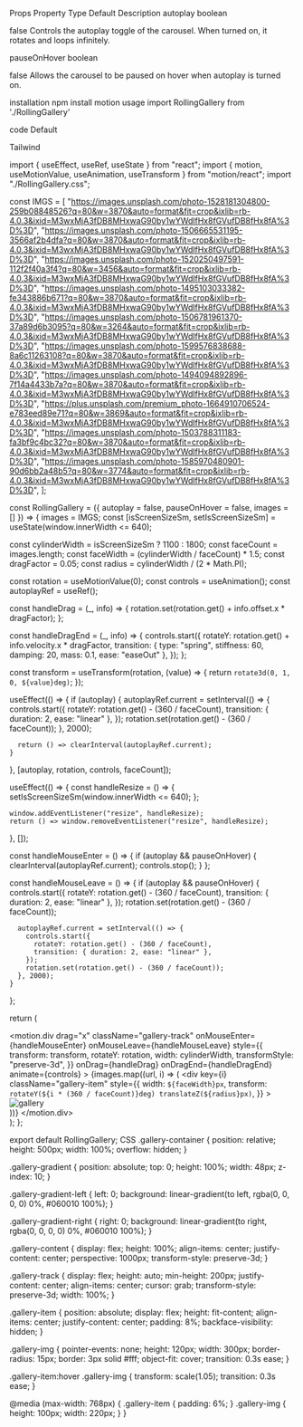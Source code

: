 Props
Property	Type	Default	Description
autoplay
boolean

false
Controls the autoplay toggle of the carousel. When turned on, it rotates and loops infinitely.

pauseOnHover
boolean

false
Allows the carousel to be paused on hover when autoplay is turned on.

installation
npm install motion
usage
import RollingGallery from './RollingGallery'
  
<RollingGallery autoplay={true} pauseOnHover={true} />
code
Default

Tailwind

import { useEffect, useRef, useState } from "react";
import { motion, useMotionValue, useAnimation, useTransform } from "motion/react";
import "./RollingGallery.css";

const IMGS = [
  "https://images.unsplash.com/photo-1528181304800-259b08848526?q=80&w=3870&auto=format&fit=crop&ixlib=rb-4.0.3&ixid=M3wxMjA3fDB8MHxwaG90by1wYWdlfHx8fGVufDB8fHx8fA%3D%3D",
  "https://images.unsplash.com/photo-1506665531195-3566af2b4dfa?q=80&w=3870&auto=format&fit=crop&ixlib=rb-4.0.3&ixid=M3wxMjA3fDB8MHxwaG90by1wYWdlfHx8fGVufDB8fHx8fA%3D%3D",
  "https://images.unsplash.com/photo-1520250497591-112f2f40a3f4?q=80&w=3456&auto=format&fit=crop&ixlib=rb-4.0.3&ixid=M3wxMjA3fDB8MHxwaG90by1wYWdlfHx8fGVufDB8fHx8fA%3D%3D",
  "https://images.unsplash.com/photo-1495103033382-fe343886b671?q=80&w=3870&auto=format&fit=crop&ixlib=rb-4.0.3&ixid=M3wxMjA3fDB8MHxwaG90by1wYWdlfHx8fGVufDB8fHx8fA%3D%3D",
  "https://images.unsplash.com/photo-1506781961370-37a89d6b3095?q=80&w=3264&auto=format&fit=crop&ixlib=rb-4.0.3&ixid=M3wxMjA3fDB8MHxwaG90by1wYWdlfHx8fGVufDB8fHx8fA%3D%3D",
  "https://images.unsplash.com/photo-1599576838688-8a6c11263108?q=80&w=3870&auto=format&fit=crop&ixlib=rb-4.0.3&ixid=M3wxMjA3fDB8MHxwaG90by1wYWdlfHx8fGVufDB8fHx8fA%3D%3D",
  "https://images.unsplash.com/photo-1494094892896-7f14a4433b7a?q=80&w=3870&auto=format&fit=crop&ixlib=rb-4.0.3&ixid=M3wxMjA3fDB8MHxwaG90by1wYWdlfHx8fGVufDB8fHx8fA%3D%3D",
  "https://plus.unsplash.com/premium_photo-1664910706524-e783eed89e71?q=80&w=3869&auto=format&fit=crop&ixlib=rb-4.0.3&ixid=M3wxMjA3fDB8MHxwaG90by1wYWdlfHx8fGVufDB8fHx8fA%3D%3D",
  "https://images.unsplash.com/photo-1503788311183-fa3bf9c4bc32?q=80&w=3870&auto=format&fit=crop&ixlib=rb-4.0.3&ixid=M3wxMjA3fDB8MHxwaG90by1wYWdlfHx8fGVufDB8fHx8fA%3D%3D",
  "https://images.unsplash.com/photo-1585970480901-90d6bb2a48b5?q=80&w=3774&auto=format&fit=crop&ixlib=rb-4.0.3&ixid=M3wxMjA3fDB8MHxwaG90by1wYWdlfHx8fGVufDB8fHx8fA%3D%3D",
];

const RollingGallery = ({ autoplay = false, pauseOnHover = false, images = [] }) => {
  images = IMGS;
  const [isScreenSizeSm, setIsScreenSizeSm] = useState(window.innerWidth <= 640);

  const cylinderWidth = isScreenSizeSm ? 1100 : 1800;
  const faceCount = images.length;
  const faceWidth = (cylinderWidth / faceCount) * 1.5;
  const dragFactor = 0.05;
  const radius = cylinderWidth / (2 * Math.PI);

  const rotation = useMotionValue(0);
  const controls = useAnimation();
  const autoplayRef = useRef();

  const handleDrag = (_, info) => {
    rotation.set(rotation.get() + info.offset.x * dragFactor);
  };

  const handleDragEnd = (_, info) => {
    controls.start({
      rotateY: rotation.get() + info.velocity.x * dragFactor,
      transition: { type: "spring", stiffness: 60, damping: 20, mass: 0.1, ease: "easeOut" },
    });
  };

  const transform = useTransform(rotation, (value) => {
    return `rotate3d(0, 1, 0, ${value}deg)`;
  });

  useEffect(() => {
    if (autoplay) {
      autoplayRef.current = setInterval(() => {
        controls.start({
          rotateY: rotation.get() - (360 / faceCount),
          transition: { duration: 2, ease: "linear" },
        });
        rotation.set(rotation.get() - (360 / faceCount));
      }, 2000);

      return () => clearInterval(autoplayRef.current);
    }
  }, [autoplay, rotation, controls, faceCount]);

  useEffect(() => {
    const handleResize = () => {
      setIsScreenSizeSm(window.innerWidth <= 640);
    };

    window.addEventListener("resize", handleResize);
    return () => window.removeEventListener("resize", handleResize);
  }, []);

  const handleMouseEnter = () => {
    if (autoplay && pauseOnHover) {
      clearInterval(autoplayRef.current);
      controls.stop();
    }
  };

  const handleMouseLeave = () => {
    if (autoplay && pauseOnHover) {
      controls.start({
        rotateY: rotation.get() - (360 / faceCount),
        transition: { duration: 2, ease: "linear" },
      });
      rotation.set(rotation.get() - (360 / faceCount));

      autoplayRef.current = setInterval(() => {
        controls.start({
          rotateY: rotation.get() - (360 / faceCount),
          transition: { duration: 2, ease: "linear" },
        });
        rotation.set(rotation.get() - (360 / faceCount));
      }, 2000);
    }
  };

  return (
    <div className="gallery-container">
      <div className="gallery-gradient gallery-gradient-left"></div>
      <div className="gallery-gradient gallery-gradient-right"></div>
      <div className="gallery-content">
        <motion.div
          drag="x"
          className="gallery-track"
          onMouseEnter={handleMouseEnter} onMouseLeave={handleMouseLeave}
          style={{
            transform: transform,
            rotateY: rotation,
            width: cylinderWidth,
            transformStyle: "preserve-3d",
          }}
          onDrag={handleDrag}
          onDragEnd={handleDragEnd}
          animate={controls}
        >
          {images.map((url, i) => (
            <div
              key={i}
              className="gallery-item"
              style={{
                width: `${faceWidth}px`,
                transform: `rotateY(${i * (360 / faceCount)}deg) translateZ(${radius}px)`,
              }}
            >
              <img src={url} alt="gallery" className="gallery-img" />
            </div>
          ))}
        </motion.div>
      </div>
    </div>
  );
};

export default RollingGallery;
CSS
.gallery-container {
  position: relative;
  height: 500px;
  width: 100%;
  overflow: hidden;
}

.gallery-gradient {
  position: absolute;
  top: 0;
  height: 100%;
  width: 48px;
  z-index: 10;
}

.gallery-gradient-left {
  left: 0;
  background: linear-gradient(to left, rgba(0, 0, 0, 0) 0%, #060010 100%);
}

.gallery-gradient-right {
  right: 0;
  background: linear-gradient(to right, rgba(0, 0, 0, 0) 0%, #060010 100%);
}

.gallery-content {
  display: flex;
  height: 100%;
  align-items: center;
  justify-content: center;
  perspective: 1000px;
  transform-style: preserve-3d;
}

.gallery-track {
  display: flex;
  height: auto;
  min-height: 200px;
  justify-content: center;
  align-items: center;
  cursor: grab;
  transform-style: preserve-3d;
  width: 100%;
}

.gallery-item {
  position: absolute;
  display: flex;
  height: fit-content;
  align-items: center;
  justify-content: center;
  padding: 8%;
  backface-visibility: hidden;
}

.gallery-img {
  pointer-events: none;
  height: 120px;
  width: 300px;
  border-radius: 15px;
  border: 3px solid #fff;
  object-fit: cover;
  transition: 0.3s ease;
}

.gallery-item:hover .gallery-img {
  transform: scale(1.05);
  transition: 0.3s ease;
}

@media (max-width: 768px) {
  .gallery-item {
    padding: 6%;
  }
  .gallery-img {
    height: 100px;
    width: 220px;
  }
}
